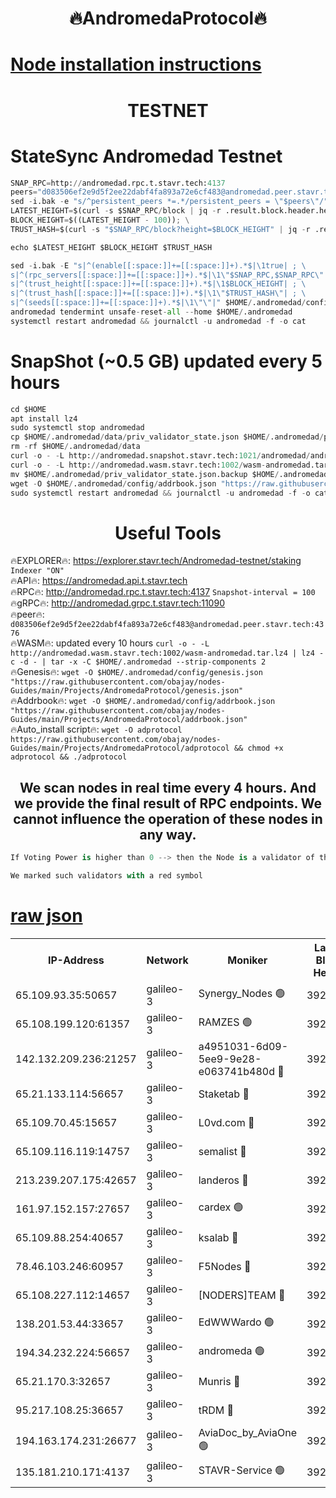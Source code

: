 <h1 align="center"> 🔥AndromedaProtocol🔥</h1>

[Node installation instructions](https://github.com/obajay/nodes-Guides/tree/main/Projects/AndromedaProtocol)
=

<h1 align="center"> TESTNET</h1>

# StateSync Andromedad Testnet
```python
SNAP_RPC=http://andromedad.rpc.t.stavr.tech:4137
peers="d083506ef2e9d5f2ee22dabf4fa893a72e6cf483@andromedad.peer.stavr.tech:4376"
sed -i.bak -e "s/^persistent_peers *=.*/persistent_peers = \"$peers\"/" $HOME/.andromedad/config/config.toml
LATEST_HEIGHT=$(curl -s $SNAP_RPC/block | jq -r .result.block.header.height); \
BLOCK_HEIGHT=$((LATEST_HEIGHT - 100)); \
TRUST_HASH=$(curl -s "$SNAP_RPC/block?height=$BLOCK_HEIGHT" | jq -r .result.block_id.hash)

echo $LATEST_HEIGHT $BLOCK_HEIGHT $TRUST_HASH

sed -i.bak -E "s|^(enable[[:space:]]+=[[:space:]]+).*$|\1true| ; \
s|^(rpc_servers[[:space:]]+=[[:space:]]+).*$|\1\"$SNAP_RPC,$SNAP_RPC\"| ; \
s|^(trust_height[[:space:]]+=[[:space:]]+).*$|\1$BLOCK_HEIGHT| ; \
s|^(trust_hash[[:space:]]+=[[:space:]]+).*$|\1\"$TRUST_HASH\"| ; \
s|^(seeds[[:space:]]+=[[:space:]]+).*$|\1\"\"|" $HOME/.andromedad/config/config.toml
andromedad tendermint unsafe-reset-all --home $HOME/.andromedad
systemctl restart andromedad && journalctl -u andromedad -f -o cat
```
# SnapShot (~0.5 GB) updated every 5 hours
```python
cd $HOME
apt install lz4
sudo systemctl stop andromedad
cp $HOME/.andromedad/data/priv_validator_state.json $HOME/.andromedad/priv_validator_state.json.backup
rm -rf $HOME/.andromedad/data
curl -o - -L http://andromedad.snapshot.stavr.tech:1021/andromedad/andromedad-snap.tar.lz4 | lz4 -c -d - | tar -x -C $HOME/.andromedad --strip-components 2
curl -o - -L http://andromedad.wasm.stavr.tech:1002/wasm-andromedad.tar.lz4 | lz4 -c -d - | tar -x -C $HOME/.andromedad --strip-components 2
mv $HOME/.andromedad/priv_validator_state.json.backup $HOME/.andromedad/data/priv_validator_state.json
wget -O $HOME/.andromedad/config/addrbook.json "https://raw.githubusercontent.com/obajay/nodes-Guides/main/Projects/AndromedaProtocol/addrbook.json"
sudo systemctl restart andromedad && journalctl -u andromedad -f -o cat
```
 <h1 align="center"> Useful Tools</h1>

🔥EXPLORER🔥:    https://explorer.stavr.tech/Andromedad-testnet/staking            `Indexer "ON"` \
🔥API🔥:         https://andromedad.api.t.stavr.tech \
🔥RPC🔥:         http://andromedad.rpc.t.stavr.tech:4137                  `Snapshot-interval = 100` \
🔥gRPC🔥:        http://andromedad.grpc.t.stavr.tech:11090 \
🔥peer🔥:        `d083506ef2e9d5f2ee22dabf4fa893a72e6cf483@andromedad.peer.stavr.tech:4376` \
🔥WASM🔥: updated every 10 hours `curl -o - -L http://andromedad.wasm.stavr.tech:1002/wasm-andromedad.tar.lz4 | lz4 -c -d - | tar -x -C $HOME/.andromedad --strip-components 2` \
🔥Genesis🔥: `wget -O $HOME/.andromedad/config/genesis.json "https://raw.githubusercontent.com/obajay/nodes-Guides/main/Projects/AndromedaProtocol/genesis.json"` \
🔥Addrbook🔥: `wget -O $HOME/.andromedad/config/addrbook.json "https://raw.githubusercontent.com/obajay/nodes-Guides/main/Projects/AndromedaProtocol/addrbook.json"` \
🔥Auto_install script🔥: `wget -O adprotocol https://raw.githubusercontent.com/obajay/nodes-Guides/main/Projects/AndromedaProtocol/adprotocol && chmod +x adprotocol && ./adprotocol`



<h2 align="center"> We scan nodes in real time every 4 hours. And we provide the final result of RPC endpoints.
We cannot influence the operation of these nodes in any way. </h2>

```python
If Voting Power is higher than 0 --> then the Node is a validator of the network and may be subject to attack and be a potential threat to the chain.
```
```python
We marked such validators with a red symbol
```

[raw json](https://rpc-check.androt.stavr.tech/androt/rpcandrot_result.json)
=

<table><tr><th>IP-Address</th><th>Network</th><th>Moniker</th><th>Latest Block Height</th><th>Earliest Block Height</th><th>Catching Up</th><th>Voting Power</th><th>Scan Time</th></tr><tr><td>65.109.93.35:50657</td><td>galileo-3</td><td>Synergy_Nodes 🟢</td><td>3920599</td><td>0</td><td>False</td><td>0</td><td>2023-11-22T08:39:05.576998513UTC</td></tr><tr><td>65.108.199.120:61357</td><td>galileo-3</td><td>RAMZES 🟢</td><td>3920595</td><td>1</td><td>False</td><td>0</td><td>2023-11-22T08:38:45.044892527UTC</td></tr><tr><td>142.132.209.236:21257</td><td>galileo-3</td><td>a4951031-6d09-5ee9-9e28-e063741b480d 🔴</td><td>3920598</td><td>1</td><td>False</td><td>3</td><td>2023-11-22T08:39:00.406730328UTC</td></tr><tr><td>65.21.133.114:56657</td><td>galileo-3</td><td>Staketab 🔴</td><td>3920599</td><td>90001</td><td>False</td><td>2</td><td>2023-11-22T08:39:06.504479409UTC</td></tr><tr><td>65.109.70.45:15657</td><td>galileo-3</td><td>L0vd.com 🔴</td><td>3920599</td><td>659001</td><td>False</td><td>3</td><td>2023-11-22T08:39:05.225826200UTC</td></tr><tr><td>65.109.116.119:14757</td><td>galileo-3</td><td>semalist 🔴</td><td>3920594</td><td>2228721</td><td>False</td><td>1318</td><td>2023-11-22T08:38:37.507732534UTC</td></tr><tr><td>213.239.207.175:42657</td><td>galileo-3</td><td>landeros 🔴</td><td>3920592</td><td>2642001</td><td>False</td><td>72</td><td>2023-11-22T08:38:25.457175672UTC</td></tr><tr><td>161.97.152.157:27657</td><td>galileo-3</td><td>cardex 🟢</td><td>3920599</td><td>2945323</td><td>False</td><td>0</td><td>2023-11-22T08:39:06.145302138UTC</td></tr><tr><td>65.109.88.254:40657</td><td>galileo-3</td><td>ksalab 🔴</td><td>3920594</td><td>3000356</td><td>False</td><td>31919</td><td>2023-11-22T08:38:38.568529769UTC</td></tr><tr><td>78.46.103.246:60957</td><td>galileo-3</td><td>F5Nodes 🔴</td><td>3920599</td><td>3057001</td><td>False</td><td>24</td><td>2023-11-22T08:39:05.821024077UTC</td></tr><tr><td>65.108.227.112:14657</td><td>galileo-3</td><td>[NODERS]TEAM 🔴</td><td>3920592</td><td>3176323</td><td>False</td><td>959616</td><td>2023-11-22T08:38:25.802001732UTC</td></tr><tr><td>138.201.53.44:33657</td><td>galileo-3</td><td>EdWWWardo 🟢</td><td>3920195</td><td>3406335</td><td>False</td><td>0</td><td>2023-11-22T08:38:30.203328969UTC</td></tr><tr><td>194.34.232.224:56657</td><td>galileo-3</td><td>andromeda 🟢</td><td>3920594</td><td>3820594</td><td>False</td><td>0</td><td>2023-11-22T08:38:37.883435641UTC</td></tr><tr><td>65.21.170.3:32657</td><td>galileo-3</td><td>Munris 🔴</td><td>3920597</td><td>3820597</td><td>False</td><td>411</td><td>2023-11-22T08:38:53.988334779UTC</td></tr><tr><td>95.217.108.25:36657</td><td>galileo-3</td><td>tRDM 🔴</td><td>3920598</td><td>3914001</td><td>False</td><td>75</td><td>2023-11-22T08:39:02.805992565UTC</td></tr><tr><td>194.163.174.231:26677</td><td>galileo-3</td><td>AviaDoc_by_AviaOne 🟢</td><td>3920597</td><td>3915001</td><td>False</td><td>0</td><td>2023-11-22T08:38:53.608776458UTC</td></tr><tr><td>135.181.210.171:4137</td><td>galileo-3</td><td>STAVR-Service 🟢</td><td>3920594</td><td>3919201</td><td>False</td><td>0</td><td>2023-11-22T08:38:38.218807308UTC</td></tr></table>
